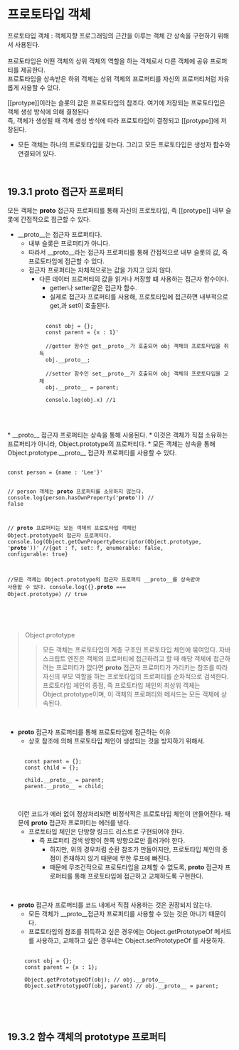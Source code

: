 # 프로토타입 객체

프로토타입 객체 : 객체지향 프로그래밍의 근간을 이루는 객체 간 상속을 구현하기 위해서 사용된다.  
<br>
프로토타입은 어떤 객체의 상위 객체의 역할을 하는 객체로서 다른 객체에 공유 프로퍼티를 제공한다.  
프로토타입을 상속받은 하위 객체는 상위 객체의 프로퍼티를 자신의 프로퍼티처럼 자유롭게 사용할 수 있다.  

[[protype]]이라는 슬롯의 값은 프로토타입의 참조다. 여기에 저장되는 프로토타입은 객체 생성 방식에 의해 결정된다  
즉, 객체가 생성될 때 객체 생성 방식에 따라 프로토타입이 결정되고 [[protype]]에 저장된다.  

* 모든 객체는 하나의 프로토타입을 갖는다. 그리고 모든 프로토타입은 생성자 함수와 연결되어 있다. 

<br>

## 19.3.1 __proto__ 접근자 프로퍼티 

모든 객체는 __proto__ 접근자 프로퍼티를 통해 자신의 프로토타입, 즉 [[protype]] 내부 슬롯에 간접적으로 접근할 수 있다.  

* __proto__는 접근자 프로퍼티다. 
    * 내부 슬롯은 프로퍼티가 아니다. 
    * 따라서 __proto__라는 접근자 프로퍼티를 통해 간접적으로 내부 슬롯의 값, 즉 프로토타입에 접근할 수 있다.  
    * 접근자 프로퍼티는 자체적으로는 값을 가지고 있지 않다. 
        * 다른 데이터 프로퍼티의 값을 읽거나 저장할 떄 사용하는 접근자 함수이다. 
            * getter나 setter같은 접근자 함수. 
            * 실제로 접근자 프로퍼티를 사용해, 프로토타입에 접근하면 내부적으로 get,과 set이 호출된다.  
            <pre>
            <code>
            const obj = {};
            const parent = {x : 1}'

            //getter 함수인 get__proto__가 호출되어 obj 객체의 프로토타입을 취득 
            obj.__proto__;

            //setter 함수인 set__proto__가 호출되어 obj 객체의 프로토타입을 교체 
            obj.__proto__ = parent;

            console.log(obj.x) //1 
            </code>
            </pre>

<br>
* __proto__ 접근자 프로퍼티는 상속을 통해 사용된다. 
    * 이것은 객체가 직접 소유하는 프로퍼티가 아니라, Object.prototype의 프로퍼티다. 
        * 모든 객체는 상속을 통해 Object.prototype.__proto__ 접근자 프로퍼티를 사용할 수 있다.  
<pre>
<code>
const person = {name : 'Lee'}'

// person 객체는 __proto__ 프로퍼티를 소유하지 않는다. 
console.log(person.hasOwnProperty('__proto__')) // false

// __proto__ 프로퍼티는 모든 객체의 프로토타입 객체인 Object.prototype의 접근자 프로퍼티다. 
console.log(Object.getOwnPropertyDescriptor(Object.prototype, '__proto__'))'
//{get : f, set: f, enumerable: false, configurable: true}

//모든 객체는 Object.prototype의 접근자 프로퍼티 __proto__를 상속받아 사용할 수 있다. 
console.log({}.__proto__ === Object.prototype) // true
</code>
</pre>     
<br>

>Object.prototype
>> 모든 객체는 프로토타입의 계층 구조인 프로토타입 체인에 묶여있다. 자바스크립트 엔진은 객체의 프로퍼티에 접근하려고 할 때 해당 객체에 접근하려는 프로퍼티가 없다면 __proto__ 접근자 프로퍼티가 가리키는 참조를 따라 자신의 부모 역할을 하는 프로토타입의 프로퍼티를 순차적으로 검색한다. 프로토타입 체인의 종점, 즉 프로토타입 체인의 최상위 객체는 Object.prototype이며, 이 객체의 프로퍼티와 메서드는 모든 객체에 상속된다. 

<br>

* __proto__ 접근자 프로퍼티를 통해 프로토타입에 접근하는 이유 
    * 상호 참조에 의해 프로토타입 체인이 생성되는 것을 방지하기 위해서. 
    <pre>
    <code>
    const parent = {};
    const child = {};

    child.__proto__ = parent;
    parent.__proto__ = child;
    </code>
    </pre>
    이런 코드가 에러 없이 정상처리되면 비정삭적은 프로토타입 체인이 만들어진다. 때문에 __proto__ 접근자 프로퍼티는 에러를 낸다. 
    * 프로토타입 체인은 단방향 링크드 리스트로 구현되어야 한다. 
        * 즉 프로퍼티 검색 방향이 한쪽 방향으로만 흘러가야 한다. 
            * 하지만, 위의 경우처럼 순환 참조가 만들어지만, 프로토타입 체인의 종점이 존재하지 않기 때문에 무한 루프에 빠진다. 
            * 때문에 무조건적으로 프로토타입을 교체할 수 없도록, __proto__ 접근자 프로퍼티를 통해 프로토타입에 접근하고 교체하도록 구현한다.  

<br>

* __proto__ 접근자 프로퍼티를 코드 내에서 직접 사용하는 것은 권장되지 않는다.
    * 모든 객체가 __proto__접근자 프로퍼티를 사용할 수 있는 것은 아니기 때문이다. 
    * 프로토타입의 참조를 취득하고 싶은 경우에는 Object.getPrototypeOf 메서드를 사용하고, 교체하고 싶은 경우네는 Object.setPrototypeOf 를 사용하자. 
    <pre>
    <code>
    const obj = {};
    const parent = {x : 1};

    Object.getPrototypeOf(obj); // obj.__proto__
    Object.setPrototypeOf(obj, parent) // obj.__proto__ = parent;
    </code>
    </pre>

<br>

## 19.3.2 함수 객체의 prototype 프로퍼티 

